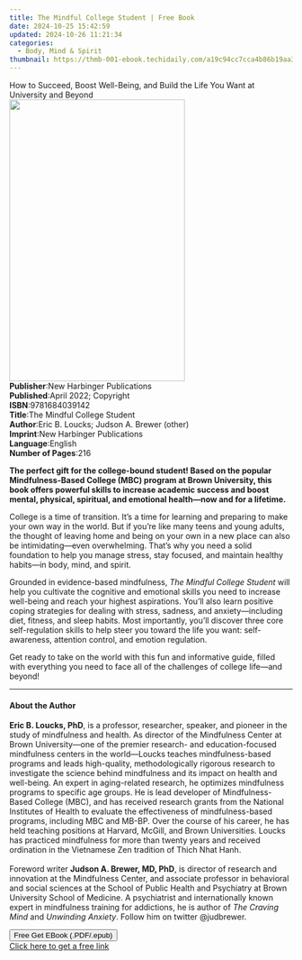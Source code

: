 ```yaml
---
title: The Mindful College Student | Free Book
date: 2024-10-25 15:42:59
updated: 2024-10-26 11:21:34
categories:
  - Body, Mind & Spirit
thumbnail: https://thmb-001-ebook.techidaily.com/a19c94cc7cca4b86b19aa352746f6d7dd20da7e00a5f31ca67ccfd45d51db909.jpg
---
```

<main id="book-container">
  <div class="flex flex-col">
    <div class="book-brief flex-1 py-6 px-4 sm:p-6 md:py-10 md:px-8">
      <!-- brief-->
      <div class="book-brief-main">
        How to Succeed, Boost Well-Being, and Build the Life You Want at
        University and Beyond
      </div>
    </div>
    <div
      class="book-meta-info flex-1 grid gap-4 col-start-1 col-end-3 row-start-1 sm:mb-6 sm:grid-cols-4 lg:gap-6 lg:col-start-2 lg:row-end-6 lg:row-span-6 lg:mb-0"
    >
      <div
        class="book-meta-info-left place-content-center mt-4 p-4 text-sm leading-6 col-start-2 col-span-2 dark:text-slate-400"
      >
        <img
          class="w-full h-500 object-cover rounded-lg sm:h-255 sm:col-span-2 lg:col-span-full"
          src="https://img-001-ebook.techidaily.com/bb309e4f0c51806d84028335dd256b921fb28bd9c0ac16f1f0311dd432e3f5a2.jpg"
          alt=""
          width="312"
          height="500"
        />
      </div>
      <div
        class="book-meta-info-right mt-2 col-start-1 row-start-2 col-span-3 self-center"
      >
        <!-- meta data  -->
        <div class="flex flex-col px-4 md:px-8">
          <div class="flex-1">
            <strong>Publisher</strong>:<span class="px-2"
              >New Harbinger Publications</span
            >
          </div>
          <div class="flex-1">
            <strong>Published</strong>:<span class="px-2"
              >April 2022; Copyright</span
            >
          </div>
          <div class="flex-1">
            <strong>ISBN</strong>:<span class="px-2">9781684039142</span>
          </div>
          <div class="flex-1">
            <strong>Title</strong>:<span class="px-2"
              >The Mindful College Student</span
            >
          </div>
          <div class="flex-1">
            <strong>Author</strong>:<span class="px-2"
              >Eric B. Loucks; Judson A. Brewer (other)</span
            >
          </div>
          <div class="flex-1">
            <strong>Imprint</strong>:<span class="px-2"
              >New Harbinger Publications</span
            >
          </div>
          <div class="flex-1">
            <strong>Language</strong>:<span class="px-2">English</span>
          </div>
          <div class="flex-1">
            <strong>Number of Pages</strong>:<span class="px-2">216</span>
          </div>
        </div>
      </div>
    </div>
    <div class="book-description flex-1 py-6 px-4 sm:p-6 md:py-10 md:px-8">
      <div class="book-description-main">
        <div accordion-content="" id="description">
          <p>
            <b
              >The perfect gift for the college-bound student! Based on the
              popular Mindfulness-Based College (MBC) program at Brown
              University, this book offers powerful skills to increase academic
              success and boost mental, physical, spiritual, and emotional
              health—now and for a lifetime.</b
            >
          </p>
          <p>
            College is a time of transition. It’s a time for learning and
            preparing to make your own way in the world. But if you’re like many
            teens and young adults, the thought of leaving home and being on
            your own in a new place can also be intimidating—even overwhelming.
            That’s why you need a solid foundation to help you manage stress,
            stay focused, and maintain healthy habits—in body, mind, and spirit.
          </p>
          <p>
            Grounded in evidence-based mindfulness,
            <i>The Mindful College Student</i> will help you cultivate the
            cognitive and emotional skills you need to increase well-being and
            reach your highest aspirations. You’ll also learn positive coping
            strategies for dealing with stress, sadness, and anxiety—including
            diet, fitness, and sleep habits. Most importantly, you’ll discover
            three core self-regulation skills to help steer you toward the life
            you want: self-awareness, attention control, and emotion regulation.
          </p>
          <p>
            Get ready to take on the world with this fun and informative guide,
            filled with everything you need to face all of the challenges of
            college life—and beyond!
          </p>
        </div>
        <div class="accordion-fader"></div>
      </div>
    </div>
    <div class="book-excerpts flex-1 py-6 px-4 sm:p-6 md:py-10 md:px-8">
      <!-- excerpts-->
      <div class="book-excerpts-main">
        <hr />
        <h4 class="placeholder placeholder-heading">
          <span>About the Author</span>
        </h4>
        <p>
          <b>Eric B. Loucks, PhD</b>, is a professor, researcher, speaker, and
          pioneer in the study of mindfulness and health. As director of the
          Mindfulness Center at Brown University—one of the premier research-
          and education-focused mindfulness centers in the world—Loucks teaches
          mindfulness-based programs and leads high-quality, methodologically
          rigorous research to investigate the science behind mindfulness and
          its impact on health and well-being. An expert in aging-related
          research, he optimizes mindfulness programs to specific age groups. He
          is lead developer of Mindfulness-Based College (MBC), and has received
          research grants from the National Institutes of Health to evaluate the
          effectiveness of mindfulness-based programs, including MBC and MB-BP.
          Over the course of his career, he has held teaching positions at
          Harvard, McGill, and Brown Universities. Loucks has practiced
          mindfulness for more than twenty years and received ordination in the
          Vietnamese Zen tradition of Thich Nhat Hanh.<br /><br />
          Foreword writer <b>Judson A. Brewer, MD, PhD</b>, is director of
          research and innovation at the Mindfulness Center, and associate
          professor in behavioral and social sciences at the School of Public
          Health and Psychiatry at Brown University School of Medicine. A
          psychiatrist and internationally known expert in mindfulness training
          for addictions, he is author of <i>The Craving Mind </i>and
          <i>Unwinding Anxiety</i>. Follow him on twitter @judbrewer.
        </p>
      </div>
    </div>
    <div
      class="book-about-author flex-1 py-6 px-4 sm:p-6 md:py-10 md:px-8"
    ></div>
    <div class="book-free-get flex-1 py-6 px-4 sm:p-6 md:py-10 md:px-8">
      <button
        id="btn-free-get"
        class="bg-blue-500 hover:bg-blue-700 text-white font-bold py-2 px-4 rounded"
      >
        Free Get EBook (.PDF/.epub)
      </button>
      <div id="countdown-display" class="px-2 text-lg mt-2"></div>
      <a
        id="free-link"
        class="hidden bg-blue-500 hover:bg-blue-700 text-white font-bold py-2 px-4 rounded"
        href="https://www.ebooks.com/en-us/book/210342111/the-mindful-college-student/eric-b-loucks/"
        target="_blank"
        >Click here to get a free link</a
      >
    </div>
    <script>
      let countdownTime = 0;
      let countdownInterval = null;
      document
        .getElementById('btn-free-get')
        .addEventListener('click', startCountdown);
      function startCountdown() {
        countdownTime = new Date().getTime() + 60000 * 3;
        countdownInterval = setInterval(updateCountdown, 1000);
        document.getElementById('btn-free-get').disabled = true;
        document
          .getElementById('btn-free-get')
          .classList.add('bg-gray-500', 'cursor-not-allowed');
      }
      function updateCountdown() {
        let currentTime = new Date().getTime();
        let timeLeft = countdownTime - currentTime;
        let secondsLeft = Math.floor(timeLeft / 1000);
        document.getElementById('countdown-display').innerHTML =
          `Remaining time: ${secondsLeft} seconds.`;
        if (secondsLeft <= 0) {
          clearInterval(countdownInterval);
          document.getElementById('btn-free-get').classList.add('hidden');
          document.getElementById('free-link').classList.remove('hidden');
          document.getElementById('countdown-display').innerHTML = '';
        }
      }
    </script>
  </div>
</main>
